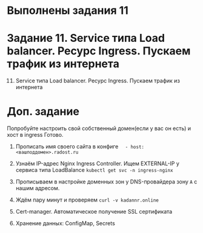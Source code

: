 # Выполнены задания 11
# Задание 11. Service типа Load balancer. Ресурс Ingress. Пускаем трафик из интернета

11. Service типа Load balancer. Ресурс Ingress. Пускаем трафик из интернета
# Доп. задание
Попробуйте настроить свой собственный домен(если у вас он есть) и хост в ingress
Готово.
1. Прописать имя своего сайта в конфиге
`  - host: <вашподдомен>.radost.ru`
2. Узнаём IP-адрес  Nginx Ingress Controller. Ищем EXTERNAL-IP у сервиса типа LoadBalance
`kubectl get svc -n ingress-nginx`
3. Прописываем в настройке доменных зон у DNS-провайдера зону `A` с нашим адресом. 
4. Ждём пару минут и проверяем
`curl -v kadannr.online`

12. Cert-manager. Автоматическое получение SSL сертификата
13. Хранение данных: ConfigMap, Secrets